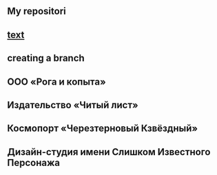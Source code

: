 ## My repositori
## [text](https://github.com/Aleksandr-s-cuber/NeuroStartUp/blob/main/README.md)
## creating a branch
## ООО «Рога и копыта»
## Издательство «Читый лист»
## Космопорт «Черезтерновый Кзвёздный»
## Дизайн-студия имени Слишком Известного Персонажа

